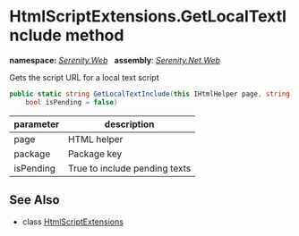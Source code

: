 # HtmlScriptExtensions.GetLocalTextInclude method
**namespace:** *[Serenity.Web](../../README.md#serenity.web-namespace)*   **assembly**: *[Serenity.Net.Web](../../README.md)*

Gets the script URL for a local text script

```csharp
public static string GetLocalTextInclude(this IHtmlHelper page, string package, 
    bool isPending = false)
```

| parameter | description |
| --- | --- |
| page | HTML helper |
| package | Package key |
| isPending | True to include pending texts |

## See Also

* class [HtmlScriptExtensions](../HtmlScriptExtensions.md)